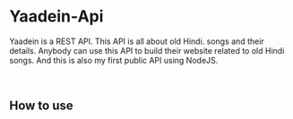 # Yaadein-Api
<p>Yaadein is a REST API. This API is all about old Hindi. songs and their details. Anybody can use this API to build their website related to old Hindi songs. And this is also my first public API using NodeJS.</p>
<br/>
<h2>How to use</h2>
<br/>

